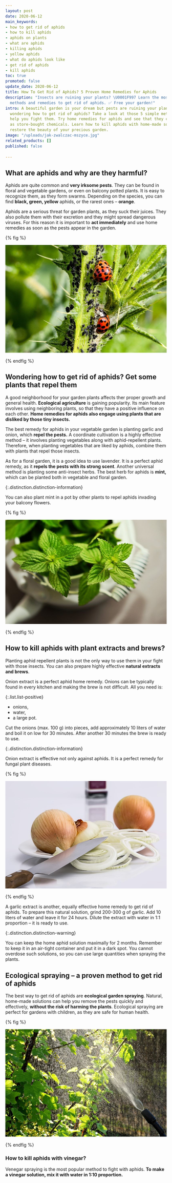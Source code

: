 ```yaml
---
layout: post
date: 2020-06-12
main_keywords:
- how to get rid of aphids
- how to kill aphids
- aphids on plants
- what are aphids
- killing aphids
- yellow aphids
- what do aphids look like
- get rid of aphids
- kill aphids
toc: true
promoted: false
update_date: 2020-06-12
title: How To Get Rid of Aphids? 5 Proven Home Remedies for Aphids
description: "Insects are ruining your plants? \U0001F997 Learn the most effective
  methods and remedies to get rid of aphids. ✅ Free your garden!"
intro: A beautiful garden is your dream but pests are ruining your plants? Are you
  wondering how to get rid of aphids? Take a look at those 5 simple methods that will
  help you fight them. Try home remedies for aphids and see that they can be as effective
  as store-bought chemicals. Learn how to kill aphids with home-made solutions and
  restore the beauty of your precious garden.
image: "/uploads/jak-zwalczac-mszyce.jpg"
related_products: []
published: false

---
```

## What are aphids and why are they harmful?

Aphids are quite common and **very irksome pests**. They can be found in floral and vegetable gardens, or even on balcony potted plants. It is easy to recognize them, as they form swarms. Depending on the species, you can find **black, green, yellow** aphids, or the rarest ones – **orange**.

Aphids are a serious threat for garden plants, as they suck their juices. They also pollute them with their excretion and they might spread dangerous viruses. For this reason it is important to **act immediately** and use home remedies as soon as the pests appear in the garden.

{% fig %}

![What are aphids and why are they harmful?](/uploads/mszyce-dlaczego-sa-szkodliwe.jpg "What are aphids and why are they harmful?")

{% endfig %}

## Wondering how to get rid of aphids? Get some plants that repel them

A good neighborhood for your garden plants affects ther proper growth and general health. **Ecological agriculture** is gaining popularity. Its main feature involves using neighboring plants, so that they have a positive influence on each other. **Home remedies for aphids also engage using plants that are disliked by those tiny insects.**

The best remedy for aphids in your vegetable garden is planting garlic and onion, which **repel the pests.** A coordinate cultivation is a highly effective method – it involves planting vegetables along with aphid-repellent plants. Therefore, when planting vegetables that are liked by aphids, combine them with plants that repel those insects.

As for a floral garden, it is a good idea to use lavender. It is a perfect aphid remedy, as it **repels the pests with its strong scent**. Another universal method is planting some anti-insect herbs. The best herb for aphids is **mint,** which can be planted both in vegetable and floral garden.

{:.distinction.distinction-information}

You can also plant mint in a pot by other plants to repel aphids invading your balcony flowers.

{% fig %}

![Wondering how to get rid of aphids? Get some plants that repel them](/uploads/mieta-przeciw-mszycom.jpg "Wondering how to get rid of aphids? Get some plants that repel them")

{% endfig %}

## How to kill aphids with plant extracts and brews?

Planting aphid repellent plants is not the only way to use them in your fight with those insects. You can also prepare highly effective **natural extracts and brews**.

Onion extract is a perfect aphid home remedy. Onions can be typically found in every kitchen and making the brew is not difficult. All you need is:

{:.list.list-positive}

* onions,
* water,
* a large pot.

Cut the onions (max. 100 g) into pieces, add approximately 10 liters of water and boil it on low for 30 minutes. After another 30 minutes the brew is ready to use.

{:.distinction.distinction-information}

Onion extract is effective not only against aphids. It is a perfect remedy for fungal plant diseases.

{% fig %}

![How to kill aphids with plant extracts and brews?](/uploads/preparat-na-mszyce-z-cebuli.jpg "How to kill aphids with plant extracts and brews?")

{% endfig %}

A garlic extract is another, equally effective home remedy to get rid of aphids. To prepare this natural solution, grind 200-300 g of garlic. Add 10 liters of water and leave it for 24 hours. Dilute the extract with water in 1:1 proportion – it is ready to use.

{:.distinction.distinction-warning}

You can keep the home aphid solution maximally for 2 months. Remember to keep it in an air-tight container and put it in a dark spot. You cannot overdose such solutions, so you can use large quantities when spraying the plants.

## Ecological spraying – a proven method to get rid of aphids

The best way to get rid of aphids are **ecological garden spraying**. Natural, home-made solutions can help you remove the pests quickly and effectively, **without the risk of harming the plants**. Ecological spraying are perfect for gardens with children, as they are safe for human health.

{% fig %}

![Ecological spraying – a proven method to get rid of aphids](/uploads/naturalne-opryski-sposob-na-mszyce.jpg "Ecological spraying – a proven method to get rid of aphids")

{% endfig %}

### How to kill aphids with vinegar?

Venegar spraying is the most popular method to fight with aphids. **To make a vinegar solution, mix it with water in 1:10 proportion.**